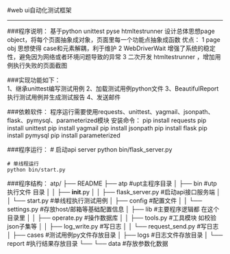 #web ui自动化测试框架
***

###程序说明：
    基于python unittest pyse htmltestrunner
    设计总体思想page object，将每个页面抽象成对象，页面里每一个功能点抽象成函数
    优点：
    1 page obj 思想使得 case和元素解耦，利于维护
    2 WebDriverWait 增强了系统的稳定性，避免因为网络或者环境问题导致的异常
    3 二次开发 htmltestrunner ，增加用例执行失败的页面截图
    
###实现功能如下：  
    1、继承unittest编写测试用例
    2、加载测试用例python文件
    3、BeautifulReport执行测试用例并生成测试报告
    4、发送邮件
    
###依赖软件：
    程序运行需要使用requests、unittest、yagmail、jsonpath、flask、pymysql、parameterized模块
    安装命令：
        pip install requests
        pip install unittest
        pip install yagmail
        pip install jsonpath
        pip install flask
        pip install pymysql
        pip install parameterized
            
            
###程序运行：
    # 启动api server
    python bin/flask_server.py
    
    # 单线程运行
    python bin/start.py
    
    
###程序结构：
	atp/
	├── README
	├── atp #upt主程序目录
	│   ├── bin #utp 执行文件 目录
	│   │   ├── __init__.py
	│   │   ├── flask_server.py  #启动api接口服务端
	│   │   └──  start.py  #单线程执行测试用例
	│   ├── config #配置文件
	│   │   └── settings.py #存放host/邮箱等基础配置信息
	│   ├── lib #主要程序逻辑都 在这个目录里
	│   │   ├── operate.py  #操作数据库
	│   │   ├── tools.py  #工具模块 如校验json子集等
	│   │   ├── log_write.py  #写日志
	│   │   └── request_send.py  #写日志
	│   ├── cases  #测试用例py文件存放目录
	│   ├── logs  #日志文件存放目录
	│   └── report  #执行结果存放目录
	└── └── data  #存放参数化数据

	